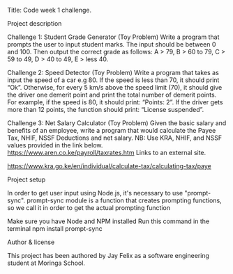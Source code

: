 Title: Code week 1 challenge.

Project description

Challenge 1: Student Grade Generator (Toy Problem)
Write a program that prompts the user to input student marks. The input should be between 0 and 100. Then output the correct grade as follows:
A > 79, B > 60 to 79, C > 59 to 49, D > 40 to 49, E > less 40.

Challenge 2: Speed Detector (Toy Problem)
Write a program that takes as input the speed of a car e.g 80. If the speed is less than 70, it should print “Ok”. Otherwise, for every 5 km/s above the speed limit (70), it should give the driver one demerit point and print the total number of demerit points.
For example, if the speed is 80, it should print: “Points: 2”. If the driver gets more than 12 points, the function should print: “License suspended”.

Challenge 3: Net Salary Calculator (Toy Problem)
Given the basic salary and benefits of an employee, write a program that would calculate the Payee Tax, NHIF, NSSF Deductions and net salary.
NB: Use KRA, NHIF, and NSSF values provided in the link below.
https://www.aren.co.ke/payroll/taxrates.htm
Links to an external site.

https://www.kra.go.ke/en/individual/calculate-tax/calculating-tax/paye

Project setup

In order to get user input using Node.js, it's necessary to use "prompt-sync". prompt-sync module is a function that creates prompting functions, so we call it in order to get the actual prompting function

Make sure you have Node and NPM installed
Run this command in the terminal
npm install prompt-sync

Author & license

This project has been authored by Jay Felix as a software engineering student at Moringa School.
